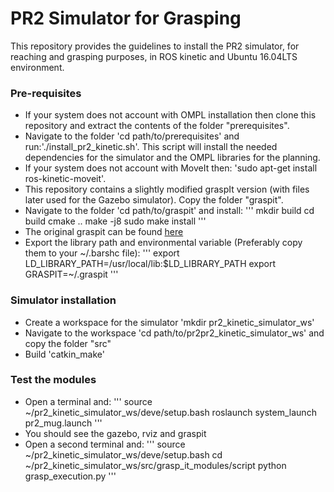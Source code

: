# PR2 Simulator for Grasping

This repository provides the guidelines to install the PR2 simulator, for reaching and grasping purposes, in ROS kinetic and Ubuntu 16.04LTS environment.

### Pre-requisites
* If your system does not account with OMPL installation then clone this repository and extract the contents of the folder "prerequisites".
* Navigate to the folder 'cd path/to/prerequisites' and run:'./install_pr2_kinetic.sh'. This script will install the needed dependencies for the simulator and the OMPL libraries for the planning.
* If your system does not account with MoveIt then: 'sudo apt-get install ros-kinetic-moveit'.
* This repository contains a slightly modified graspIt version (with files later used for the Gazebo simulator). Copy the folder "graspit".
* Navigate to the folder 'cd path/to/graspit' and install:
'''
mkdir build
cd build
cmake ..
make -j8
sudo make install
'''
* The original graspit can be found [here](https://github.com/graspit-simulator/graspit_interface)
* Export the library path and environmental variable (Preferably copy them to your ~/.barshc file):
'''
export LD_LIBRARY_PATH=/usr/local/lib:$LD_LIBRARY_PATH
export GRASPIT=~/.graspit
'''

### Simulator installation
* Create a workspace for the simulator 'mkdir pr2_kinetic_simulator_ws'
* Navigate to the workspace 'cd path/to/pr2pr2_kinetic_simulator_ws' and copy the folder "src"
* Build 'catkin_make'

### Test the modules
* Open a terminal and:
'''
source ~/pr2_kinetic_simulator_ws/deve/setup.bash
roslaunch system_launch pr2_mug.launch
'''
* You should see the gazebo, rviz and graspit
* Open a second terminal and:
'''
source ~/pr2_kinetic_simulator_ws/deve/setup.bash
cd ~/pr2_kinetic_simulator_ws/src/grasp_it_modules/script
python grasp_execution.py
'''
